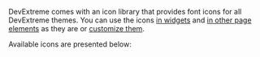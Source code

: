 DevExtreme comes with an icon library that provides font icons for all DevExtreme themes. You can use the icons [in widgets](/concepts/60%20Themes%20and%20Styles/30%20Icons/20%20Icons%20in%20Widgets.md '/Documentation/Guide/Themes_and_Styles/Icons/#Icons_in_Widgets') and [in other page elements](/concepts/60%20Themes%20and%20Styles/30%20Icons/30%20Icons%20in%20Other%20HTML%20Elements.md '/Documentation/Guide/Themes_and_Styles/Icons/#Icons_in_Other_HTML_Elements') as they are or [customize them](/concepts/60%20Themes%20and%20Styles/30%20Icons/35%20Customize%20Icons.md '/Documentation/Guide/Themes_and_Styles/Icons/#Customize_Icons').

Available icons are presented below:

<div class="simulator-desktop-container" data-view="/Content/Applications/19_1/Icons/markup.html, /Content/Applications/19_1/Icons/script.js, /Content/Applications/19_1/Icons/styles.css"></div>